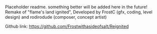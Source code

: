 Placeholder readme. something better will be added here in the future!
Remake of "flame's land ignited", Developed by FrostC (gfx, coding, level design) and rodirodude (composer, concept artist)

Github link: https://github.com/Frostwithasideofsalt/Reignited
